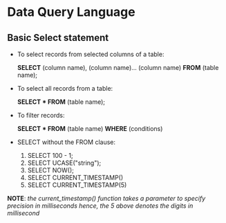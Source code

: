 # Data Query Language

## Basic Select statement

- To select records from selected columns of a table:

    **SELECT** (column name), (column name)... (column name) **FROM** (table name);

- To select all records from a table:

    **SELECT * FROM** (table name);

- To filter records:

    **SELECT * FROM** (table name) **WHERE** (conditions)

- SELECT without the FROM clause:

    1. SELECT 100 - 1;
    2. SELECT UCASE("string");
    3. SELECT NOW();
    4. SELECT CURRENT_TIMESTAMP()
    5. SELECT CURRENT_TIMESTAMP(5)

**NOTE**: *the current_timestamp() function takes a parameter to specify precision*
*in milliseconds hence, the 5 above denotes the digits in millisecond*
